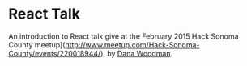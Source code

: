# React Talk

An introduction to React talk give at the February 2015 Hack Sonoma County meetup](http://www.meetup.com/Hack-Sonoma-County/events/220018944/), by [Dana Woodman](http://danawoodman.com).
